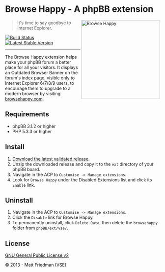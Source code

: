 # Browse Happy - A phpBB extension

<img align="right" height="256" width="256" src="http://mattfriedman.me/forum/images/nomoreie6lg.png" alt="Browse Happy">

> It's time to say goodbye to Internet Explorer. 

[![Build Status](https://travis-ci.org/VSEphpbb/browsehappy.png)](https://travis-ci.org/VSEphpbb/browsehappy)
[![Latest Stable Version](https://poser.pugx.org/vse/browsehappy/v/stable)](https://www.phpbb.com/customise/db/extension/browse_happy/)

---

The Browse Happy extension helps make your phpBB forum a better place for all your visitors. It displays an Outdated Browser Banner on the forum's index page, visible only to Internet Explorer 6/7/8/9 users, to encourage them to upgrade to a modern browser by visiting [browsehappy.com](http://browsehappy.com).

## Requirements
* phpBB 3.1.2 or higher
* PHP 5.3.3 or higher

## Install
1. [Download the latest validated release](https://www.phpbb.com/customise/db/extension/browse_happy/).
2. Unzip the downloaded release and copy it to the `ext` directory of your phpBB board.
3. Navigate in the ACP to `Customise -> Manage extensions`.
4. Look for `Browse Happy` under the Disabled Extensions list and click its `Enable` link.

## Uninstall
1. Navigate in the ACP to `Customise -> Manage extensions`.
2. Click the `Disable` link for Browse Happy.
3. To permanently uninstall, click `Delete Data`, then delete the `browsehappy` folder from `phpBB/ext/vse/`.

## License
[GNU General Public License v2](http://opensource.org/licenses/GPL-2.0)

© 2013 - Matt Friedman (VSE)
